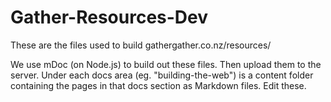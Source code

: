Gather-Resources-Dev
====================

These are the files used to build gathergather.co.nz/resources/


We use mDoc (on Node.js) to build out these files. Then upload them to the server. Under each docs area (eg. "building-the-web") is a content folder containing the pages in that docs section as Markdown files. Edit these.
